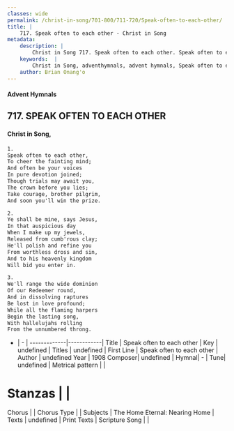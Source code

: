 ```yaml
---
classes: wide
permalink: /christ-in-song/701-800/711-720/Speak-often-to-each-other/
title: |
    717. Speak often to each other - Christ in Song
metadata:
    description: |
        Christ in Song 717. Speak often to each other. Speak often to each other, To cheer the fainting mind; And often be your voices In pure devotion joined; Though trials may await you, The crown before you lies; Take courage, brother pilgrim, And soon you'll win the prize.
    keywords:  |
        Christ in Song, adventhymnals, advent hymnals, Speak often to each other, Speak often to each other. 
    author: Brian Onang'o
---
```


#### Advent Hymnals
## 717. SPEAK OFTEN TO EACH OTHER
####  Christ in Song,

```txt
1.
Speak often to each other,
To cheer the fainting mind;
And often be your voices
In pure devotion joined;
Though trials may await you,
The crown before you lies;
Take courage, brother pilgrim,
And soon you'll win the prize.

2.
Ye shall be mine, says Jesus,
In that auspicious day
When I make up my jewels,
Released from cumb'rous clay;
He'll polish and refine you
From worthless dross and sin,
And to his heavenly kingdom
Will bid you enter in.

3.
We'll range the wide dominion
Of our Redeemer round,
And in dissolving raptures
Be lost in love profound;
While all the flaming harpers
Begin the lasting song,
With hallelujahs rolling
From the unnumbered throng.

```

- |   -  |
-------------|------------|
Title | Speak often to each other |
Key | undefined |
Titles | undefined |
First Line | Speak often to each other |
Author | undefined
Year | 1908
Composer| undefined |
Hymnal|  - |
Tune| undefined |
Metrical pattern | |
# Stanzas |  |
Chorus |  |
Chorus Type |  |
Subjects | The Home Eternal: Nearing Home |
Texts | undefined |
Print Texts | 
Scripture Song |  |
    
